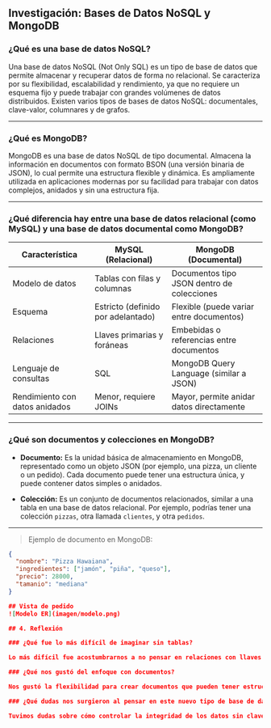 ## Investigación: Bases de Datos NoSQL y MongoDB

### ¿Qué es una base de datos NoSQL?

Una base de datos NoSQL (Not Only SQL) es un tipo de base de datos que permite almacenar y recuperar datos de forma no relacional. Se caracteriza por su flexibilidad, escalabilidad y rendimiento, ya que no requiere un esquema fijo y puede trabajar con grandes volúmenes de datos distribuidos. Existen varios tipos de bases de datos NoSQL: documentales, clave-valor, columnares y de grafos.

---

### ¿Qué es MongoDB?

MongoDB es una base de datos NoSQL de tipo documental. Almacena la información en documentos con formato BSON (una versión binaria de JSON), lo cual permite una estructura flexible y dinámica. Es ampliamente utilizada en aplicaciones modernas por su facilidad para trabajar con datos complejos, anidados y sin una estructura fija.

---

### ¿Qué diferencia hay entre una base de datos relacional (como MySQL) y una base de datos documental como MongoDB?

| Característica         | MySQL (Relacional)                         | MongoDB (Documental)                        |
|------------------------|--------------------------------------------|---------------------------------------------|
| Modelo de datos        | Tablas con filas y columnas                | Documentos tipo JSON dentro de colecciones  |
| Esquema                | Estricto (definido por adelantado)         | Flexible (puede variar entre documentos)    |
| Relaciones             | Llaves primarias y foráneas                | Embebidas o referencias entre documentos    |
| Lenguaje de consultas  | SQL                                        | MongoDB Query Language (similar a JSON)     |
| Rendimiento con datos anidados | Menor, requiere JOINs             | Mayor, permite anidar datos directamente    |

---

### ¿Qué son documentos y colecciones en MongoDB?

- **Documento:** Es la unidad básica de almacenamiento en MongoDB, representado como un objeto JSON (por ejemplo, una pizza, un cliente o un pedido). Cada documento puede tener una estructura única, y puede contener datos simples o anidados.

- **Colección:** Es un conjunto de documentos relacionados, similar a una tabla en una base de datos relacional. Por ejemplo, podrías tener una colección `pizzas`, otra llamada `clientes`, y otra `pedidos`.

---

> Ejemplo de documento en MongoDB:
```json
{
  "nombre": "Pizza Hawaiana",
  "ingredientes": ["jamón", "piña", "queso"],
  "precio": 28000,
  "tamanio": "mediana"
}

## Vista de pedido
![Modelo ER](imagen/modelo.png)

## 4. Reflexión

### ¿Qué fue lo más difícil de imaginar sin tablas?

Lo más difícil fue acostumbrarnos a no pensar en relaciones con llaves foráneas ni estructuras fijas. En bases de datos relacionales como MySQL, todo se basa en la normalización y las conexiones entre tablas. En cambio, con MongoDB, tuvimos que aprender a estructurar la información en documentos independientes o embebidos, y eso nos hizo repensar cómo organizar los datos.

### ¿Qué nos gustó del enfoque con documentos?

Nos gustó la flexibilidad para crear documentos que pueden tener estructuras distintas, anidar objetos y listas sin necesidad de múltiples tablas. También fue interesante ver cómo podemos guardar toda la información relevante de un pedido o producto dentro de un solo documento, lo que facilita el acceso y la lectura directa.

### ¿Qué dudas nos surgieron al pensar en este nuevo tipo de base de datos?

Tuvimos dudas sobre cómo controlar la integridad de los datos sin claves foráneas, cómo manejar actualizaciones si los datos están embebidos, y qué tan eficiente es este modelo cuando hay gran volumen de datos o muchas relaciones entre entidades. También nos preguntamos cómo manejar el autoincremento de identificadores sin SQL ya que mongo no posee el autoincremento de id.

